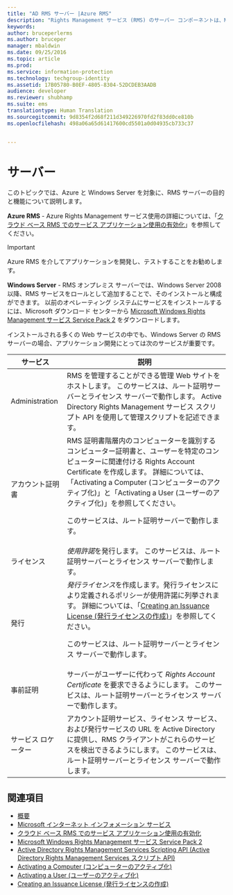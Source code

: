 ```yaml
---
title: "AD RMS サーバー |Azure RMS"
description: "Rights Management サービス (RMS) のサーバー コンポーネントは、Microsoft インターネット インフォメーション サービスで実行される一連の Web サービスによって実装されます。"
keywords: 
author: bruceperlerms
ms.author: bruceper
manager: mbaldwin
ms.date: 09/25/2016
ms.topic: article
ms.prod: 
ms.service: information-protection
ms.technology: techgroup-identity
ms.assetid: 17B05780-B0EF-4805-8304-52DCDEB3AADB
audience: developer
ms.reviewer: shubhamp
ms.suite: ems
translationtype: Human Translation
ms.sourcegitcommit: 9d8354f2d68f211d349226970fd2f83dd0ce810b
ms.openlocfilehash: 498a06a65d61417600cd5501a0d04935cb733c37


---
```


# <a name="server"></a>サーバー

このトピックでは、Azure と Windows Server を対象に、RMS サーバーの目的と機能について説明します。

**Azure RMS** - Azure Rights Management サービス使用の詳細については、「[クラウド ベース RMS でのサービス アプリケーション使用の有効化](how-to-use-file-api-with-aadrm-cloud.md)」を参照してください。

> [!IMPORTANT] 
> Azure RMS を介してアプリケーションを開発し、テストすることをお勧めします。

**Windows Server** - RMS オンプレミス サーバーでは、Windows Server 2008 以降、RMS サービスをロールとして追加することで、そのインストールと構成ができます。 以前のオペレーティング システムにサービスをインストールするには、Microsoft ダウンロード センターから [Microsoft Windows Rights Management サービス Service Pack 2](http://www.microsoft.com/download/en/details.aspx?id=4909) をダウンロードします。

インストールされる多くの Web サービスの中でも、Windows Server の RMS サーバーの場合、アプリケーション開発にとっては次のサービスが重要です。

| サービス | 説明 |
|---------|-------------|
| Administration | RMS を管理することができる管理 Web サイトをホストします。 このサービスは、ルート証明サーバーとライセンス サーバーで動作します。 Active Directory Rights Management サービス スクリプト API を使用して管理スクリプトを記述できます。|
| アカウント証明書 |RMS 証明書階層内のコンピューターを識別するコンピューター証明書と、ユーザーを特定のコンピューターに関連付ける Rights Account Certificate を作成します。 詳細については、「Activating a Computer (コンピューターのアクティブ化)」と「Activating a User (ユーザーのアクティブ化)」を参照してください。<p><p>このサービスは、ルート証明サーバーで動作します。 |
|ライセンス | *使用許諾*を発行します。 このサービスは、ルート証明サーバーとライセンス サーバーで動作します。|
|発行 | *発行ライセンス*を作成します。発行ライセンスにより定義されるポリシーが使用許諾に列挙されます。 詳細については、「[Creating an Issuance License (発行ライセンスの作成)](https://msdn.microsoft.com/library/Aa362355)」を参照してください。<p><p>このサービスは、ルート証明サーバーとライセンス サーバーで動作します。|
|事前証明 | サーバーがユーザーに代わって *Rights Account Certificate* を要求できるようにします。 このサービスは、ルート証明サーバーとライセンス サーバーで動作します。|
|サービス ロケーター | アカウント証明サービス、ライセンス サービス、および発行サービスの URL を Active Directory に提供し、RMS クライアントがこれらのサービスを検出できるようにします。 このサービスは、ルート証明サーバーとライセンス サーバーで動作します。|

## <a name="related-topics"></a>関連項目 ##
* [概要](ad-rms-overview.md)
* [Microsoft インターネット インフォメーション サービス](http://www.iis.net/overview)
* [クラウド ベース RMS でのサービス アプリケーション使用の有効化](how-to-use-file-api-with-aadrm-cloud.md)
* [Microsoft Windows Rights Management サービス Service Pack 2](http://www.microsoft.com/download/en/details.aspx?id=4909)
* [Active Directory Rights Management Services Scripting API (Active Directory Rights Management Services スクリプト API)](https://msdn.microsoft.com/library/Bb968797)
* [Activating a Computer (コンピューターのアクティブ化)](https://msdn.microsoft.com/library/Cc530377)
* [Activating a User (ユーザーのアクティブ化)](https://msdn.microsoft.com/library/Cc530378)
* [Creating an Issuance License (発行ライセンスの作成)](https://msdn.microsoft.com/library/Aa362355)

 

 



<!--HONumber=Nov16_HO2-->


